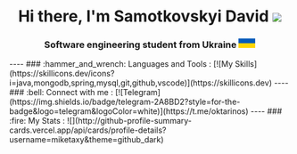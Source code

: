 <h1 align="center">Hi there, I'm Samotkovskyi David</a> <img src="https://github.com/blackcater/blackcater/raw/main/images/Hi.gif" height="32"/></h1> <h3 align="center"> Software engineering student from Ukraine <img src="https://github.com/hampusborgos/country-flags/blob/main/png1000px/ua.png" height="17" width="30"/></h3> ---- ### :hammer_and_wrench: Languages and Tools : [![My Skills](https://skillicons.dev/icons?i=java,mongodb,spring,mysql,git,github,vscode)](https://skillicons.dev) ---- ### :bell: Connect with me : [![Telegram](https://img.shields.io/badge/telegram-2A8BD2?style=for-the-badge&logo=telegram&logoColor=white)](https://t.me/oktarinos) ---- ### :fire: My Stats : ![](http://github-profile-summary-cards.vercel.app/api/cards/profile-details?username=miketaxy&theme=github_dark)
